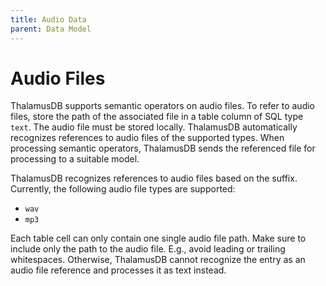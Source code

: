 ```yaml
---
title: Audio Data
parent: Data Model
---
```


# Audio Files

ThalamusDB supports semantic operators on audio files. To refer to audio files, store the path of the associated file in a table column of SQL type `text`. The audio file must be stored locally. ThalamusDB automatically recognizes references to audio files of the supported types. When processing semantic operators, ThalamusDB sends the referenced file for processing to a suitable model.

ThalamusDB recognizes references to audio files based on the suffix. Currently, the following audio file types are supported:
- `wav`
- `mp3`

Each table cell can only contain one single audio file path. Make sure to include only the path to the audio file. E.g., avoid leading or trailing whitespaces. Otherwise, ThalamusDB cannot recognize the entry as an audio file reference and processes it as text instead.

